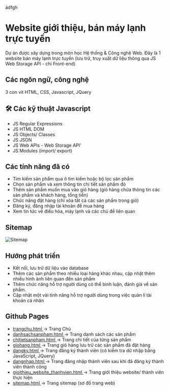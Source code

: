 ádfgh

# Website giới thiệu, bán máy lạnh trực tuyến

Dự án được xây dựng trong môn học Hệ thống & Công nghệ Web. Đây là 1 website bán máy lạnh trực tuyến (lưu trữ, truy xuất dữ liệu thông qua JS Web Storage API - chỉ Front-end)

## Các ngôn ngữ, công nghệ
3 con vit
HTML, CSS, Javascript, JQuery

## 🛠 Các kỹ thuật Javascript

- JS Regular Expressions
- JS HTML DOM
- JS Objects/ Classes
- JS JSON
- JS Web APIs - Web Storage API'
- JS Modules (import/ export)

## Các tính năng đã có

- Tìm kiếm sản phẩm qua ô tìm kiếm hoặc bộ lọc sản phẩm
- Chọn sản phẩm và xem thông tin chi tiết sản phẩm đó
- Thêm sản phẩm muốn mua vào giỏ hàng (giỏ hàng chứa thông tin các sản phẩm và khách hàng, tổng tiền)
- Chức năng đặt hàng (chỉ xóa tất cả các sản phẩm trong giỏ)
- Đăng ký, đăng nhập tài khoản để mua hàng
- Xem tin tức về điều hòa, máy lạnh và các chủ đề liên quan

## Sitemap

![ Sitemap ](https://doananhtingithub40102.github.io/HTCNWeb/img/sitemap.png)

## Hướng phát triển

- Kết nối, lưu trữ dữ liệu vào database
- Thêm các sản phẩm theo nhiều loại hàng khác nhau, cập nhật thêm nhiều hình ảnh liên quan đến sản phẩm
- Thêm chức năng hỗ trợ người dùng có thể bình luận, đánh giá về sản phẩm.
- Cập nhật một vài tính năng hỗ trợ người dùng trong việc quản lí tài khoản cá nhân

## Github Pages

- [ trangchu.html ](https://doananhtingithub40102.github.io/HTCNWeb/html/trangchu.html) -> Trang Chủ
- [ danhsachsanpham.html ](https://doananhtingithub40102.github.io/HTCNWeb/html/danhsachsanpham.html) -> Trang danh sách các sản phẩm
- [ chitietsanpham.html ](https://doananhtingithub40102.github.io/HTCNWeb/html/chitietsanpham.html) -> Trang chi tiết của từng sản phẩm
- [ giohang.html ](https://doananhtingithub40102.github.io/HTCNWeb/html/giohang.html) -> Trang giỏ hàng lưu trữ các sản phẩm đã đặt hàng
- [ dangky.html ](https://doananhtingithub40102.github.io/HTCNWeb/html/dangky.html) -> Trang đăng ký thành viên (có kiểm tra dữ nhập bằng JavaScript, JQuery)
- [ dangnhap.html ](https://doananhtingithub40102.github.io/HTCNWeb/html/dangnhap.html) -> Trang đăng nhập thành viên sau khi đã đăng ký thành viên thành công
- [ gioithieu_website_thanhvien.html ](https://doananhtingithub40102.github.io/HTCNWeb/html/gioithieu_website_thanhvien.html) -> Trang giới thiệu website/ thành viên thực hiện
- [ sitemap.html ](https://doananhtingithub40102.github.io/HTCNWeb/html/sitemap.html) -> Trang sitemap (sơ đồ trang web)
